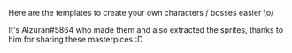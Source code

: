 Here are the templates to create your own characters / bosses easier \o/

It's Alzuran#5864 who made them and also extracted the sprites, thanks to him for sharing these masterpices :D

